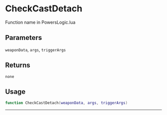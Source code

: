 # CheckCastDetach
Function name in PowersLogic.lua
## Parameters
`weaponData`, `args`, `triggerArgs`
## Returns
`none`
## Usage
```lua
function CheckCastDetach(weaponData, args, triggerArgs)
```
---
